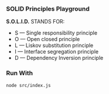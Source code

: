 ### SOLID Principles Playground

**S.O.L.I.D.** STANDS FOR:
- S — Single responsibility principle
- O — Open closed principle
- L — Liskov substitution principle
- I — Interface segregation principle
- D — Dependency Inversion principle

### Run With

```node src/index.js```
